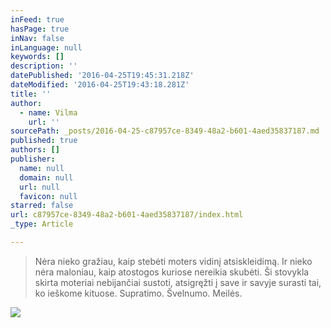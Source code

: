 ```yaml
---
inFeed: true
hasPage: true
inNav: false
inLanguage: null
keywords: []
description: ''
datePublished: '2016-04-25T19:45:31.218Z'
dateModified: '2016-04-25T19:43:18.281Z'
title: ''
author:
  - name: Vilma
    url: ''
sourcePath: _posts/2016-04-25-c87957ce-8349-48a2-b601-4aed35837187.md
published: true
authors: []
publisher:
  name: null
  domain: null
  url: null
  favicon: null
starred: false
url: c87957ce-8349-48a2-b601-4aed35837187/index.html
_type: Article

---
```

> Nėra nieko gražiau, kaip stebėti moters vidinį atsiskleidimą. Ir nieko nėra maloniau, kaip atostogos kuriose nereikia skubėti. Ši stovykla skirta moteriai nebijančiai sustoti, atsigręžti į save ir savyje surasti tai, ko ieškome kituose. Supratimo. Švelnumo. Meilės.

![](https://s3-us-west-2.amazonaws.com/the-grid-img/p/0ff5fe71bf823d365c7656e6492c28dd5b220228.jpg)